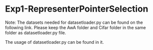 # Exp1-RepresenterPointerSelection

Note: 
The datasets needed for datasetloader.py can be found on the following link. 
Please keep the AwA folder and Cifar folder in the same folder as datasetloader.py file. 

The usage of datasetloader.py can be found in it. 
